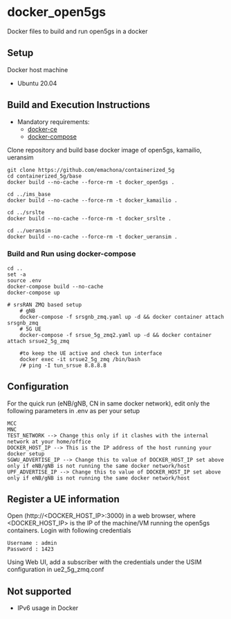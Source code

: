 # docker_open5gs
Docker files to build and run open5gs in a docker

## Setup

Docker host machine

- Ubuntu 20.04

## Build and Execution Instructions

* Mandatory requirements:
	* [docker-ce](https://docs.docker.com/install/linux/docker-ce/ubuntu)
	* [docker-compose](https://docs.docker.com/compose)


Clone repository and build base docker image of open5gs, kamailio, ueransim

```
git clone https://github.com/emachona/containerized_5g
cd containerized_5g/base
docker build --no-cache --force-rm -t docker_open5gs .

cd ../ims_base
docker build --no-cache --force-rm -t docker_kamailio .

cd ../srslte
docker build --no-cache --force-rm -t docker_srslte .

cd ../ueransim
docker build --no-cache --force-rm -t docker_ueransim .
```

### Build and Run using docker-compose

```
cd ..
set -a
source .env
docker-compose build --no-cache
docker-compose up

# srsRAN ZMQ based setup
    # gNB
    docker-compose -f srsgnb_zmq.yaml up -d && docker container attach srsgnb_zmq
    # 5G UE
    docker-compose -f srsue_5g_zmq2.yaml up -d && docker container attach srsue2_5g_zmq
    
    #to keep the UE active and check tun interface
    docker exec -it srsue2_5g_zmq /bin/bash
    /# ping -I tun_srsue 8.8.8.8
```

## Configuration

For the quick run (eNB/gNB, CN in same docker network), edit only the following parameters in .env as per your setup

```
MCC
MNC
TEST_NETWORK --> Change this only if it clashes with the internal network at your home/office
DOCKER_HOST_IP --> This is the IP address of the host running your docker setup
SGWU_ADVERTISE_IP --> Change this to value of DOCKER_HOST_IP set above only if eNB/gNB is not running the same docker network/host
UPF_ADVERTISE_IP --> Change this to value of DOCKER_HOST_IP set above only if eNB/gNB is not running the same docker network/host
```

## Register a UE information

Open (http://<DOCKER_HOST_IP>:3000) in a web browser, where <DOCKER_HOST_IP> is the IP of the machine/VM running the open5gs containers. Login with following credentials
```
Username : admin
Password : 1423
```

Using Web UI, add a subscriber with the credentials under the USIM configuration in ue2_5g_zmq.conf 


## Not supported
- IPv6 usage in Docker

